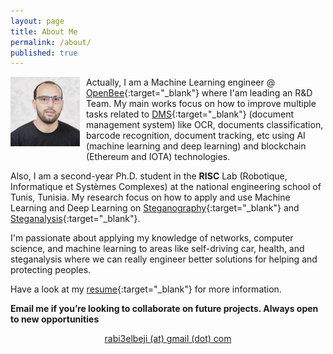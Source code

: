 ```yaml
---
layout: page
title: About Me
permalink: /about/
published: true
---
```



<img style="float: left; margin:0 10px 10px 0; max-width:22%; max-height:22%;" markdown="1" src="/images/author.jpg" alt="author thumb" class="dot">

Actually, I am a Machine Learning engineer @ [OpenBee](https://www.openbee.com){:target="_blank"}  where I'am leading an R&D Team. My main works focus on how to improve multiple tasks related to [DMS](https://en.wikipedia.org/wiki/Document_management_system){:target="_blank"} (document management system) like OCR, documents classification, barcode recognition, document tracking, etc using AI (machine learning and deep learning) and blockchain (Ethereum and IOTA) technologies.

Also, I am a second-year Ph.D. student in the **RISC** Lab (Robotique, Informatique et Systèmes Complexes) at the national engineering school of Tunis, Tunisia. My research focus on how to apply and use Machine Learning and Deep Learning on [Steganography](/2018/Introduction-Steganography/){:target="_blank"} and [Steganalysis](/2018/Introduction-Steganalysis/){:target="_blank"}.

I'm passionate about applying my knowledge of networks, computer science, and machine learning to areas like self-driving car, health, and steganalysis where we can really engineer better solutions for helping and protecting peoples.

Have a look at my [resume](/resume/pdf/Rabii_Elbeji_CV.pdf){:target="_blank"}  for more information.

**Email me if you’re looking to collaborate on future projects. Always open to new opportunities**

<center><i class="icon icon-mail"></i>  <A HREF="mailto:rabi3elbeji@gmail.com">rabi3elbeji (at) gmail (dot) com</A>  <i class="icon icon-mail"></i></center>
